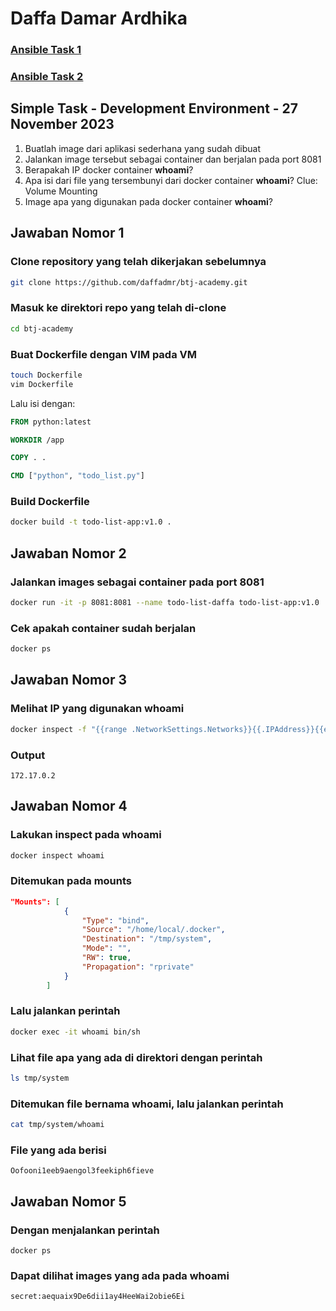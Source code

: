 # Daffa Damar Ardhika

### [Ansible Task 1](ansible_task1/README.md)
### [Ansible Task 2](ansible_task2/README.md)

## Simple Task - Development Environment - 27 November 2023

1. Buatlah image dari aplikasi sederhana yang sudah dibuat
2. Jalankan image tersebut sebagai container dan berjalan pada port 8081
3. Berapakah IP docker container **whoami**?
4. Apa isi dari file yang tersembunyi dari docker container **whoami**? Clue: Volume Mounting
5. Image apa yang digunakan pada docker container **whoami**?

## Jawaban Nomor 1
### Clone repository yang telah dikerjakan sebelumnya
```bash
git clone https://github.com/daffadmr/btj-academy.git
```
### Masuk ke direktori repo yang telah di-clone
```bash
cd btj-academy
```
### Buat Dockerfile dengan VIM pada VM
```bash
touch Dockerfile
vim Dockerfile
```
Lalu isi dengan:
```Dockerfile
FROM python:latest

WORKDIR /app

COPY . .

CMD ["python", "todo_list.py"]
```

### Build Dockerfile
```bash
docker build -t todo-list-app:v1.0 .
```

## Jawaban Nomor 2
### Jalankan images sebagai container pada port 8081
```bash
docker run -it -p 8081:8081 --name todo-list-daffa todo-list-app:v1.0
```    
### Cek apakah container sudah berjalan
```bash
docker ps
```
## Jawaban Nomor 3
### Melihat IP yang digunakan whoami
```bash
docker inspect -f "{{range .NetworkSettings.Networks}}{{.IPAddress}}{{end}}" whoami
```
### Output
```
172.17.0.2
```
## Jawaban Nomor 4
### Lakukan inspect pada whoami
```bash
docker inspect whoami
```
### Ditemukan pada mounts
```json
"Mounts": [
            {
                "Type": "bind",
                "Source": "/home/local/.docker",
                "Destination": "/tmp/system",
                "Mode": "",
                "RW": true,
                "Propagation": "rprivate"
            }
        ]
```
### Lalu jalankan perintah
```bash
docker exec -it whoami bin/sh
```
### Lihat file apa yang ada di direktori dengan perintah
```bash
ls tmp/system
```

### Ditemukan file bernama whoami, lalu jalankan perintah
```bash
cat tmp/system/whoami
```

### File yang ada berisi
```
Oofooni1eeb9aengol3feekiph6fieve
```
## Jawaban Nomor 5
### Dengan menjalankan perintah
```
docker ps
```
### Dapat dilihat images yang ada pada whoami
```
secret:aequaix9De6dii1ay4HeeWai2obie6Ei
```